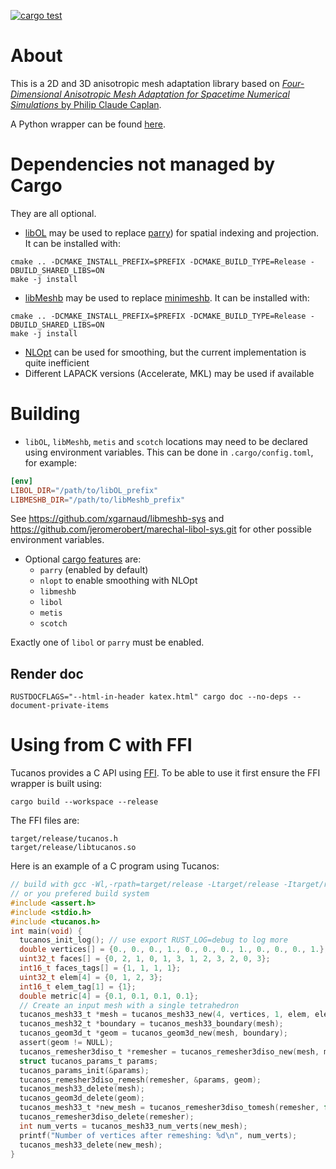 [![cargo test](https://github.com/tucanos/tucanos/actions/workflows/test.yml/badge.svg)](https://github.com/tucanos/tucanos/actions/workflows/test.yml)

# About

This is a 2D and 3D anisotropic mesh adaptation library based on [*Four-Dimensional Anisotropic Mesh Adaptation for
Spacetime Numerical Simulations* by
Philip Claude Caplan](https://www.cs.middlebury.edu/~pcaplan/docs/Caplan_2019_PhD.pdf).

A Python wrapper can be found [here](https://github.com/tucanos/pytucanos).

# Dependencies not managed by Cargo

They are all optional.

* [libOL](https://github.com/LoicMarechal/libOL) may be used to replace
  [parry](https://github.com/dimforge/parry)) for spatial indexing and
  projection. It can be installed with:
```
cmake .. -DCMAKE_INSTALL_PREFIX=$PREFIX -DCMAKE_BUILD_TYPE=Release -DBUILD_SHARED_LIBS=ON
make -j install
```
* [libMeshb](https://github.com/LoicMarechal/libMeshb) may be used to replace [minimeshb](https://github.com/tucanos/minimeshb). It can be installed with:
```
cmake .. -DCMAKE_INSTALL_PREFIX=$PREFIX -DCMAKE_BUILD_TYPE=Release -DBUILD_SHARED_LIBS=ON
make -j install
```
* [NLOpt](https://github.com/stevengj/nlopt) can be used for smoothing, but the current implementation is quite inefficient
* Different LAPACK versions (Accelerate, MKL) may be used if available

# Building

* `libOL`, `libMeshb`, `metis` and `scotch` locations may need to be declared using environment variables. This can be done in `.cargo/config.toml`, for example:
```toml
[env]
LIBOL_DIR="/path/to/libOL_prefix"
LIBMESHB_DIR="/path/to/libMeshb_prefix"
```
See <https://github.com/xgarnaud/libmeshb-sys> and <https://github.com/jeromerobert/marechal-libol-sys.git> for other possible environment variables.

* Optional [cargo features](https://doc.rust-lang.org/cargo/reference/features.html) are:
    - `parry` (enabled by default)
    - `nlopt` to enable smoothing with NLOpt
    - `libmeshb`
    - `libol`
    - `metis`
    - `scotch`

Exactly one of `libol` or `parry` must be enabled.

## Render doc

```
RUSTDOCFLAGS="--html-in-header katex.html" cargo doc --no-deps --document-private-items
```

# Using from C with FFI

Tucanos provides a C API using
[FFI](https://en.wikipedia.org/wiki/Foreign_function_interface). To be able to
use it first ensure the FFI wrapper is built using:

```
cargo build --workspace --release
```

The FFI files are:

```
target/release/tucanos.h
target/release/libtucanos.so
```

Here is an example of a C program using Tucanos:

```c
// build with gcc -Wl,-rpath=target/release -Ltarget/release -Itarget/release test.c -ltucanos
// or you prefered build system
#include <assert.h>
#include <stdio.h>
#include <tucanos.h>
int main(void) {
  tucanos_init_log(); // use export RUST_LOG=debug to log more
  double vertices[] = {0., 0., 0., 1., 0., 0., 0., 1., 0., 0., 0., 1.};
  uint32_t faces[] = {0, 2, 1, 0, 1, 3, 1, 2, 3, 2, 0, 3};
  int16_t faces_tags[] = {1, 1, 1, 1};
  uint32_t elem[4] = {0, 1, 2, 3};
  int16_t elem_tag[1] = {1};
  double metric[4] = {0.1, 0.1, 0.1, 0.1};
  // Create an input mesh with a single tetrahedron
  tucanos_mesh33_t *mesh = tucanos_mesh33_new(4, vertices, 1, elem, elem_tag, 4, faces, faces_tags);
  tucanos_mesh32_t *boundary = tucanos_mesh33_boundary(mesh);
  tucanos_geom3d_t *geom = tucanos_geom3d_new(mesh, boundary);
  assert(geom != NULL);
  tucanos_remesher3diso_t *remesher = tucanos_remesher3diso_new(mesh, metric, geom);
  struct tucanos_params_t params;
  tucanos_params_init(&params);
  tucanos_remesher3diso_remesh(remesher, &params, geom);
  tucanos_mesh33_delete(mesh);
  tucanos_geom3d_delete(geom);
  tucanos_mesh33_t *new_mesh = tucanos_remesher3diso_tomesh(remesher, false);
  tucanos_remesher3diso_delete(remesher);
  int num_verts = tucanos_mesh33_num_verts(new_mesh);
  printf("Number of vertices after remeshing: %d\n", num_verts);
  tucanos_mesh33_delete(new_mesh);
}
```
